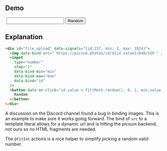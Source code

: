 ## Demo

<div
    id="file_upload"
    data-signals="{id:237, min: 1, max: 1024}"
>
    <img class="rounded ring-4 ring-accent" data-bind-src="`https://picsum.photos/id/${id.value}/640/320`" />
    <input class="input input-bordered" type="number" step="1" data-bind-min="min" data-bind-max="max" data-bind="id">
    <button class="btn btn-primary" data-on-click="id.value = fit(Math.random(), 0, 1, min.value, max.value, true, true)">Random</button>
</div>

## Explanation

```html
<div id="file_upload" data-signals="{id:237, min: 1, max: 1024}">
  <img data-bind-src="`https://picsum.photos/id/${id.value}/640/320`" />
  <input
    type="number"
    step="1"
    data-bind-min="min"
    data-bind-max="max"
    data-bind="id"
  />
  <button data-on-click="id.value = fit(Math.random(), 0, 1, min.value, max.value, true, true)">
    Random
  </button>
</div>
```

A discussion on the Discord channel found a bug in binding images. This is an example to make sure it works going forward. The bind of `src` to a template literal allows for a dynamic url and is hitting the picsum backend, not ours so no HTML fragments are needed.

The `@fitInt` actions is a nice helper to simplify picking a random valid number.
